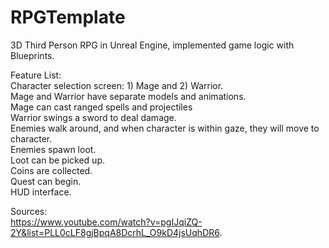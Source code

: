 # RPGTemplate
3D Third Person RPG in Unreal Engine, implemented game logic with Blueprints.  

Feature List:  
Character selection screen: 1) Mage and 2) Warrior.  
Mage and Warrior have separate models and animations.  
Mage can cast ranged spells and projectiles  
Warrior swings a sword to deal damage.  
Enemies walk around, and when character is within gaze, they will move to character.  
Enemies spawn loot.  
Loot can be picked up.  
Coins are collected.  
Quest can begin.  
HUD interface.  

Sources:  
https://www.youtube.com/watch?v=pgIJqiZQ-2Y&list=PLL0cLF8gjBpqA8DcrhL_O9kD4jsUqhDR6.  
